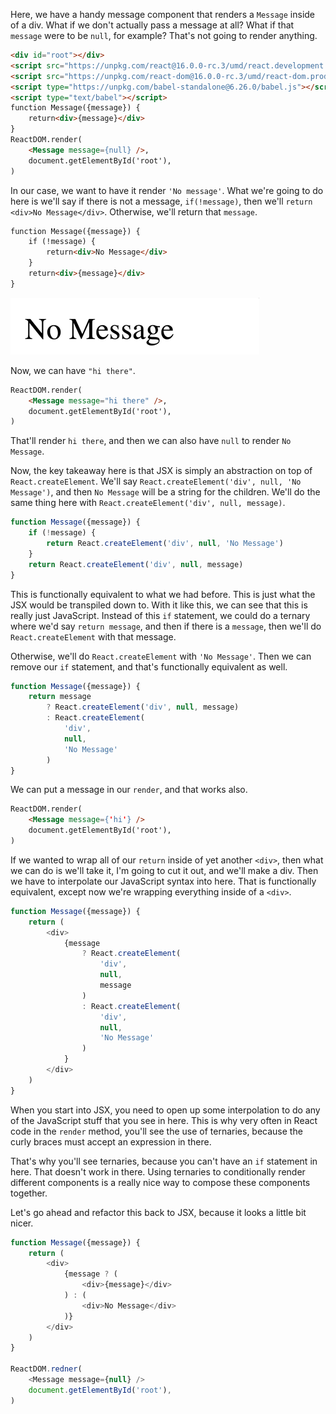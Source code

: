 Here, we have a handy message component that renders a `Message` inside of a div. What if we don't actually pass a message at all? What if that `message` were to be `null`, for example? That's not going to render anything.

```html
<div id="root"></div>
<script src="https://unpkg.com/react@16.0.0-rc.3/umd/react.development.js"></script>
<script src="https://unpkg.com/react-dom@16.0.0-rc.3/umd/react-dom.production.min.js"></script>
<script type="https://unpkg.com/babel-standalone@6.26.0/babel.js"></script>
<script type="text/babel"></script>
function Message({message}) {
    return<div>{message}</div>
}
ReactDOM.render(
    <Message message={null} />,
    document.getElementById('root'),
)
```

In our case, we want to have it render `'No message'`. What we're going to do here is we'll say if there is not a message, `if(!message)`, then we'll `return <div>No Message</div>`. Otherwise, we'll return that `message`. 

```html
function Message({message}) {
    if (!message) {
        return<div>No Message</div>
    }
    return<div>{message}</div>
}
```

![No Message rendered](../images/conditionally-render-a-react-component-no-message-rendered.png)

Now, we can have `"hi there"`. 

```html
ReactDOM.render(
    <Message message="hi there" />,
    document.getElementById('root'),
)
```

That'll render `hi there`, and then we can also have `null` to render `No Message`.

Now, the key takeaway here is that JSX is simply an abstraction on top of `React.createElement`. We'll say `React.createElement('div', null, 'No Message')`, and then `No Message` will be a string for the children. We'll do the same thing here with `React.createElement('div', null, message)`.

```javascript
function Message({message}) {
    if (!message) {
        return React.createElement('div', null, 'No Message')
    }
    return React.createElement('div', null, message)
}
```

This is functionally equivalent to what we had before. This is just what the JSX would be transpiled down to. With it like this, we can see that this is really just JavaScript. Instead of this `if` statement, we could do a ternary where we'd say `return message`, and then if there is a `message`, then we'll do `React.createElement` with that message.

Otherwise, we'll do `React.createElement` with `'No Message'`. Then we can remove our `if` statement, and that's functionally equivalent as well. 

```javascript
function Message({message}) {
    return message 
        ? React.createElement('div', null, message)
        : React.createElement(
            'div', 
            null,
            'No Message'
        )
}
```

We can put a message in our `render`, and that works also.

```html
ReactDOM.render(
    <Message message={'hi'} />
    document.getElementById('root'),
)
```

If we wanted to wrap all of our `return` inside of yet another `<div>`, then what we can do is we'll take it, I'm going to cut it out, and we'll make a div. Then we have to interpolate our JavaScript syntax into here. That is functionally equivalent, except now we're wrapping everything inside of a `<div>`.

```javascript
function Message({message}) {
    return (
        <div>
            {message 
                ? React.createElement(
                    'div', 
                    null, 
                    message
                )
                : React.createElement(
                    'div', 
                    null,
                    'No Message'
                )
            }
        </div>
    )
}
```

When you start into JSX, you need to open up some interpolation to do any of the JavaScript stuff that you see in here. This is why very often in React code in the `render` method, you'll see the use of ternaries, because the curly braces must accept an expression in there.

That's why you'll see ternaries, because you can't have an `if` statement in here. That doesn't work in there. Using ternaries to conditionally render different components is a really nice way to compose these components together.

Let's go ahead and refactor this back to JSX, because it looks a little bit nicer. 

```javascript
function Message({message}) {
    return (
        <div>
            {message ? (
                <div>{message}</div>
            ) : (
                <div>No Message</div>
            )}
        </div>
    )
}

ReactDOM.redner(
    <Message message={null} />
    document.getElementById('root'),
)
```